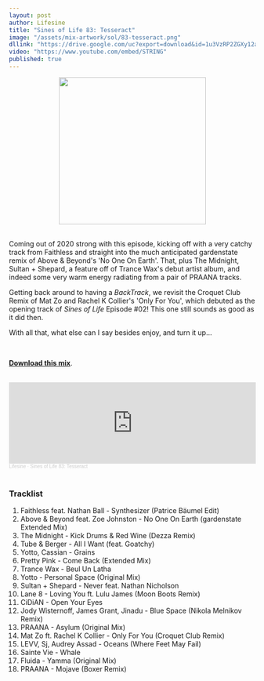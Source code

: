 ```yaml
---
layout: post
author: Lifesine
title: "Sines of Life 83: Tesseract"
image: "/assets/mix-artwork/sol/83-tesseract.png"
dllink: "https://drive.google.com/uc?export=download&id=1u3VzRP2ZGXy12aw7f7lcoaE_K-KRvW0R"
video: "https://www.youtube.com/embed/STRING"
published: true
---
```


<div style="text-align:center"><img src="{{ page.image }}" width="300px" height="auto" /></div>
<br>

Coming out of 2020 strong with this episode, kicking off with a very catchy track from Faithless and straight into the much anticipated gardenstate remix of Above & Beyond's 'No One On Earth'. That, plus The Midnight, Sultan + Shepard, a feature off of Trance Wax's debut artist album, and indeed some very warm energy radiating from a pair of PRAANA tracks.

Getting back around to having a _BackTrack_, we revisit the Croquet Club Remix of Mat Zo and Rachel K Collier's 'Only For You', which debuted as the opening track of _Sines of Life_ Episode #02! This one still sounds as good as it did then.

With all that, what else can I say besides enjoy, and turn it up...

<br>

<a href=" {{ page.dllink }} " target="_blank">**Download this mix**</a>.

<br>

<iframe width="100%" height="166" scrolling="no" frameborder="no" allow="autoplay" src="https://w.soundcloud.com/player/?url=https%3A//api.soundcloud.com/tracks/967569430&color=%23f08551&auto_play=false&hide_related=false&show_comments=true&show_user=true&show_reposts=false&show_teaser=true"></iframe><div style="font-size: 10px; color: #cccccc;line-break: anywhere;word-break: normal;overflow: hidden;white-space: nowrap;text-overflow: ellipsis; font-family: Interstate,Lucida Grande,Lucida Sans Unicode,Lucida Sans,Garuda,Verdana,Tahoma,sans-serif;font-weight: 100;"><a href="https://soundcloud.com/lifesine" title="Lifesine" target="_blank" style="color: #cccccc; text-decoration: none;">Lifesine</a> · <a href="https://soundcloud.com/lifesine/sines-of-life-83" title="Sines of Life 83: Tesseract" target="_blank" style="color: #cccccc; text-decoration: none;">Sines of Life 83: Tesseract</a></div>

<br>


### Tracklist

01. Faithless feat. Nathan Ball - Synthesizer (Patrice Bäumel Edit)
02. Above & Beyond feat. Zoe Johnston - No One On Earth (gardenstate Extended Mix)
03. The Midnight - Kick Drums & Red Wine (Dezza Remix)
04. Tube & Berger - All I Want (feat. Goatchy)
05. Yotto, Cassian - Grains
06. Pretty Pink - Come Back (Extended Mix)
07. Trance Wax - Beul Un Latha
08. Yotto - Personal Space (Original Mix)
09. Sultan + Shepard - Never feat. Nathan Nicholson
10. Lane 8 - Loving You ft. Lulu James (Moon Boots Remix)
11. CiDiAN - Open Your Eyes
12. Jody Wisternoff, James Grant, Jinadu - Blue Space (Nikola Melnikov Remix)
13. PRAANA - Asylum (Original Mix)
14. Mat Zo ft. Rachel K Collier - Only For You (Croquet Club Remix)
15. LEVV, Sj, Audrey Assad - Oceans (Where Feet May Fail)
16. Sainte Vie - Whale
17. Fluida - Yamma (Original Mix)
18. PRAANA - Mojave (Boxer Remix)



<br>
